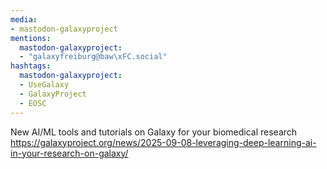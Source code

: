 ```yaml
---
media:
- mastodon-galaxyproject
mentions:
  mastodon-galaxyproject:
  - "galaxyfreiburg@baw\xFC.social"
hashtags:
  mastodon-galaxyproject:
  - UseGalaxy
  - GalaxyProject
  - EOSC
---
```

New AI/ML tools and tutorials on Galaxy for your biomedical research
https://galaxyproject.org/news/2025-09-08-leveraging-deep-learning-ai-in-your-research-on-galaxy/